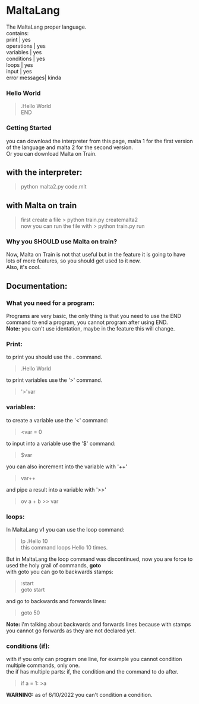 # MaltaLang
The MaltaLang proper language.  
contains:  
print         | yes  
operations    | yes  
variables     | yes  
conditions    | yes  
loops         | yes  
input         | yes   
error messages| kinda   

### Hello World  
>.Hello World  
>END 

### Getting Started  
you can download the interpreter from this page, malta 1 for the first version of the language and malta 2 for the second version.  
Or you can download Malta on Train.  

## with the interpreter:  
>python malta2.py code.mlt  
## with Malta on train  
>first create a file > python train.py createmalta2  
>now you can run the file with > python train.py run  

### Why you SHOULD use Malta on train?  
Now, Malta on Train is not that useful but in the feature it is going to have lots of more features, so you should get used to it now.  
Also, it's cool.  

## Documentation:  
### What you need for a program:  
Programs are very basic, the only thing is that you need to use the END command to end a program, you cannot program after using END.  
**Note:** you can't use identation, maybe in the feature this will change.  

### Print:
to print you should use the **.** command.  
>.Hello World  

to print variables use the '>' command.  
> '>'var

### variables:  
to create a variable use the '<' command:  
> <var = 0  

to input into a variable use the '$' command:  
> $var  

you can also increment into the variable with '++'  
>var++  

and pipe a result into a variable with '>>'  
>ov a + b >> var  

### loops:  
In MaltaLang v1 you can use the loop command:  
>lp .Hello 10  
this command loops Hello 10 times.  

But in MaltaLang the loop command was discontinued, now you are force to used the holy grail of commands, **goto**  
with goto you can go to backwards stamps:  
> :start  
> goto start  

and go to backwards and forwards lines:
>goto 50  

**Note:** i'm talking about backwards and forwards lines because with stamps you cannot go forwards as they are not declared yet.  

### conditions (if):  
with if you only can program one line, for example you cannot condition multiple commands, only one.  
the if has multiple parts: if, the condition and the command to do after.  
>if a = 1: >a  

**WARNING:** as of 6/10/2022 you can't condition a condition.





